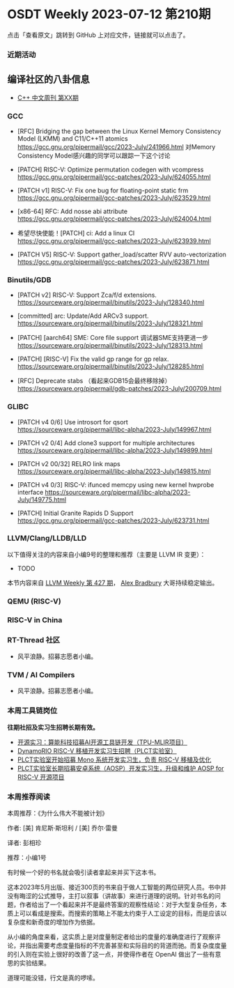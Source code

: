 # OSDT Weekly 2023-07-12 第210期

点击「查看原文」跳转到 GitHub 上对应文件，链接就可以点击了。

### 近期活动

## 编译社区的八卦信息

- [C++ 中文周刊 第XX期]()

### GCC

- [RFC] Bridging the gap between the Linux Kernel Memory Consistency Model (LKMM) and C11/C++11 atomics
  https://gcc.gnu.org/pipermail/gcc/2023-July/241966.html
  对Memory Consistency Model感兴趣的同学可以跟踪一下这个讨论

- [PATCH] RISC-V: Optimize permutation codegen with vcompress
  https://gcc.gnu.org/pipermail/gcc-patches/2023-July/624055.html

- [PATCH v1] RISC-V: Fix one bug for floating-point static frm
  https://gcc.gnu.org/pipermail/gcc-patches/2023-July/623529.html

- [x86-64] RFC: Add nosse abi attribute
  https://gcc.gnu.org/pipermail/gcc-patches/2023-July/624004.html

- 希望尽快使能！[PATCH] ci: Add a linux CI
  https://gcc.gnu.org/pipermail/gcc-patches/2023-July/623939.html
  
- [PATCH V5] RISC-V: Support gather_load/scatter RVV auto-vectorization
  https://gcc.gnu.org/pipermail/gcc-patches/2023-July/623871.html

### Binutils/GDB

- [PATCH v2] RISC-V: Support Zca/f/d extensions.
  https://sourceware.org/pipermail/binutils/2023-July/128340.html

- [committed] arc: Update/Add ARCv3 support.
  https://sourceware.org/pipermail/binutils/2023-July/128321.html

- [PATCH] [aarch64] SME: Core file support 调试器SME支持更进一步
  https://sourceware.org/pipermail/binutils/2023-July/128313.html

- [PATCH] [RISC-V] Fix the valid gp range for gp relax.
  https://sourceware.org/pipermail/binutils/2023-July/128285.html

- [RFC] Deprecate stabs （看起来GDB15会最终移除掉）
  https://sourceware.org/pipermail/gdb-patches/2023-July/200709.html

### GLIBC

- [PATCH v4 0/6] Use introsort for qsort
  https://sourceware.org/pipermail/libc-alpha/2023-July/149967.html

- [PATCH v2 0/4] Add clone3 support for multiple architectures
  https://sourceware.org/pipermail/libc-alpha/2023-July/149899.html

- [PATCH v2 00/32] RELRO link maps
  https://sourceware.org/pipermail/libc-alpha/2023-July/149815.html

- [PATCH v4 0/3] RISC-V: ifunced memcpy using new kernel hwprobe interface
  https://sourceware.org/pipermail/libc-alpha/2023-July/149775.html

- [PATCH] Initial Granite Rapids D Support
  https://gcc.gnu.org/pipermail/gcc-patches/2023-July/623731.html

### LLVM/Clang/LLDB/LLD


以下值得关注的内容来自小编9号的整理和推荐（主要是 LLVM IR 变更）：

- TODO

本节内容来自 [LLVM Weekly 第 427 期](http://llvmweekly.org/issue/427)，
[Alex Bradbury](https://www.linkedin.com/in/alex-bradbury/) 大哥持续稳定输出。

### QEMU (RISC-V)

### RISC-V in China

### RT-Thread 社区

- 风平浪静。招募志愿者小编。

### TVM / AI Compilers

- 风平浪静。招募志愿者小编。

### 本周工具链岗位

**往期社招及实习生招聘长期有效。**

- [开源实习：算能科技招募AI开源工具链开发（TPU-MLIR项目）](https://mp.weixin.qq.com/s/IBJh0ip4k11PzIMZecsWSw)
- [DynamoRIO RISC-V 移植开发实习生招聘（PLCT实验室）](https://mp.weixin.qq.com/s/J_5TjT6DOqeOXJXQI5VQxw)
- [PLCT实验室开始招募 Mono 系统开发实习生，负责 RISC-V 移植及优化](https://mp.weixin.qq.com/s/whEW7Hay1jIP1tBzIPay1A)
- [PLCT实验室长期招募安卓系统（AOSP）开发实习生，升级和维护 AOSP for RISC-V 开源项目](https://mp.weixin.qq.com/s/dJP2cEB1nex2inR5c-cJog)


### 本周推荐阅读

本周推荐：《为什么伟大不能被计划》

作者: [美] 肯尼斯·斯坦利 / [美] 乔尔·雷曼

译者: 彭相珍

推荐：小编1号

有时候一个好的书名就会吸引读者拿起来并买下这本书。

这本2023年5月出版、接近300页的书来自于做人工智能的两位研究人员。书中并没有晦涩的公式推导，主打以叙事（讲故事）来进行道理的说明。针对书名的问题，作者给出了一个看起来并不是最终答案的观察性结论：对于大型复杂任务，本质上可以看成是搜索。而搜索的策略上不能太约束于人工设定的目标，而是应该以复杂度和新奇度的增加作为依据。

从小编的角度来看，这实质上是对度量制定者给出的度量的准确度进行了观察评论，并指出需要考虑度量指标的不完善甚至和实际目的的背道而驰。而复杂度度量的引入则在实验上很好的改善了这一点，并使得作者在 OpenAI 做出了一些有意思的实验结果。

道理可能没错，行文是真的啰嗦。
